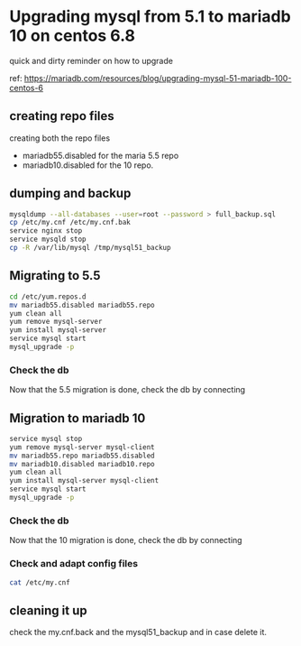 # Upgrading mysql from 5.1 to mariadb 10 on centos 6.8 #
quick and dirty reminder on how to upgrade

ref: https://mariadb.com/resources/blog/upgrading-mysql-51-mariadb-100-centos-6

## creating repo files
creating both the repo files 
* mariadb55.disabled for the maria 5.5 repo
* mariadb10.disabled for the 10 repo.

## dumping and backup

```sh
mysqldump --all-databases --user=root --password > full_backup.sql
cp /etc/my.cnf /etc/my.cnf.bak
service nginx stop
service mysqld stop
cp -R /var/lib/mysql /tmp/mysql51_backup
```
## Migrating to 5.5
```sh
cd /etc/yum.repos.d
mv mariadb55.disabled mariadb55.repo
yum clean all
yum remove mysql-server
yum install mysql-server
service mysql start
mysql_upgrade -p
```

### Check the db
Now that the 5.5 migration is done, check the db by connecting 

## Migration to mariadb 10

```sh
service mysql stop
yum remove mysql-server mysql-client
mv mariadb55.repo mariadb55.disabled
mv mariadb10.disabled mariadb10.repo
yum clean all
yum install mysql-server mysql-client
service mysql start
mysql_upgrade -p
```

### Check the db
Now that the 10 migration is done, check the db by connecting 

### Check and adapt config files
```sh
cat /etc/my.cnf
```

## cleaning it up 
check the my.cnf.back and the mysql51_backup and in case delete it.
